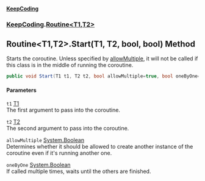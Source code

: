 #### [KeepCoding](index.md 'index')
### [KeepCoding](KeepCoding.md 'KeepCoding').[Routine&lt;T1,T2&gt;](KeepCoding_Routine_T1_T2_.md 'KeepCoding.Routine&lt;T1,T2&gt;')
## Routine&lt;T1,T2&gt;.Start(T1, T2, bool, bool) Method
Starts the coroutine. Unless specified by [allowMultiple](KeepCoding_Routine_T1_T2__Start(T1_T2_bool_bool).md#KeepCoding_Routine_T1_T2__Start(T1_T2_bool_bool)_allowMultiple 'KeepCoding.Routine&lt;T1,T2&gt;.Start(T1, T2, bool, bool).allowMultiple'), it will not be called if this class is in the middle of running the coroutine.  
```csharp
public void Start(T1 t1, T2 t2, bool allowMultiple=true, bool oneByOne=false);
```
#### Parameters
<a name='KeepCoding_Routine_T1_T2__Start(T1_T2_bool_bool)_t1'></a>
`t1` [T1](KeepCoding_Routine_T1_T2_.md#KeepCoding_Routine_T1_T2__T1 'KeepCoding.Routine&lt;T1,T2&gt;.T1')  
The first argument to pass into the coroutine.
  
<a name='KeepCoding_Routine_T1_T2__Start(T1_T2_bool_bool)_t2'></a>
`t2` [T2](KeepCoding_Routine_T1_T2_.md#KeepCoding_Routine_T1_T2__T2 'KeepCoding.Routine&lt;T1,T2&gt;.T2')  
The second argument to pass into the coroutine.
  
<a name='KeepCoding_Routine_T1_T2__Start(T1_T2_bool_bool)_allowMultiple'></a>
`allowMultiple` [System.Boolean](https://docs.microsoft.com/en-us/dotnet/api/System.Boolean 'System.Boolean')  
Determines whether it should be allowed to create another instance of the coroutine even if it's running another one.
  
<a name='KeepCoding_Routine_T1_T2__Start(T1_T2_bool_bool)_oneByOne'></a>
`oneByOne` [System.Boolean](https://docs.microsoft.com/en-us/dotnet/api/System.Boolean 'System.Boolean')  
If called multiple times, waits until the others are finished.
  
